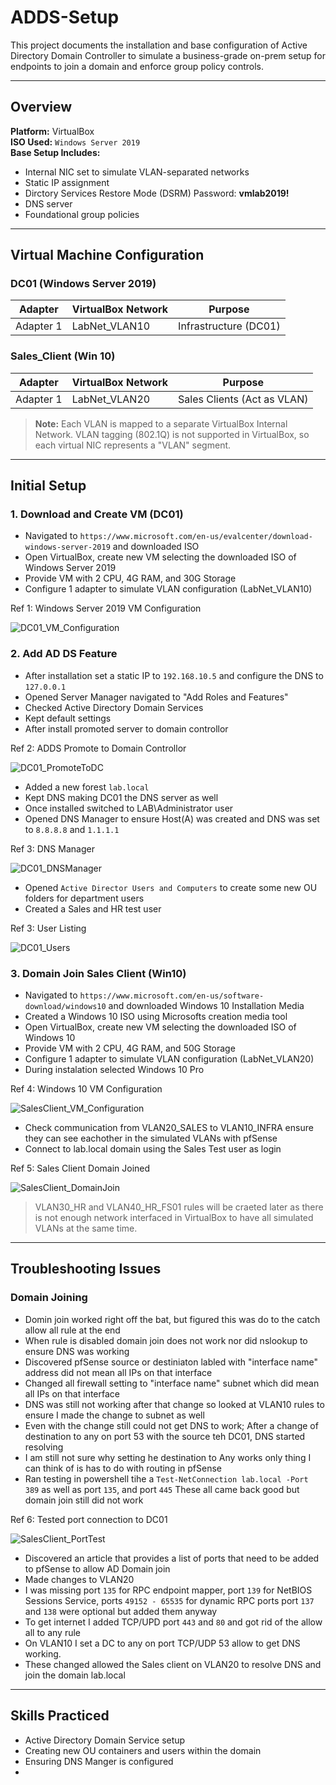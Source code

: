 # ADDS-Setup

This project documents the installation and base configuration of Active Directory Domain Controller to simulate a business-grade on-prem setup for endpoints to join a domain and enforce group policy controls.

---

## Overview
**Platform:** VirtualBox  
**ISO Used:** `Windows Server 2019`  
**Base Setup Includes:**
- Internal NIC set to simulate VLAN-separated networks
- Static IP assignment
- Dirctory Services Restore Mode (DSRM) Password: **vmlab2019!**
- DNS server
- Foundational group policies

---

## Virtual Machine Configuration  

### DC01 (Windows Server 2019)
|  Adapter  | VirtualBox Network  | Purpose           |
|-----------|---------------------|-------------------|
| Adapter 1 | LabNet_VLAN10   | Infrastructure (DC01) |

### Sales_Client (Win 10)
|  Adapter  | VirtualBox Network  | Purpose           |
|-----------|---------------------|-------------------|
| Adapter 1 | LabNet_VLAN20   | Sales Clients (Act as VLAN) |

> **Note:** Each VLAN is mapped to a separate VirtualBox Internal Network. VLAN tagging (802.1Q) is not supported in VirtualBox, so each virtual NIC represents a "VLAN" segment.

---

## Initial Setup

### 1. Download and Create VM (DC01)
 - Navigated to `https://www.microsoft.com/en-us/evalcenter/download-windows-server-2019` and downloaded ISO
 - Open VirtualBox, create new VM selecting the downloaded ISO of Windows Server 2019
 - Provide VM with 2 CPU, 4G RAM, and 30G Storage
 - Configure 1 adapter to simulate VLAN configuration (LabNet_VLAN10)

Ref 1: Windows Server 2019 VM Configuration

![DC01_VM_Configuration](https://github.com/user-attachments/assets/d42e1ba6-36cf-4783-afa5-f31c794c609c)

### 2. Add AD DS Feature
 - After installation set a static IP to `192.168.10.5` and configure the DNS to `127.0.0.1`
 - Opened Server Manager navigated to "Add Roles and Features"
 - Checked Active Directory Domain Services
 - Kept default settings
 - After install promoted server to domain controllor

Ref 2: ADDS Promote to Domain Controllor

![DC01_PromoteToDC](https://github.com/user-attachments/assets/56001562-a967-47c3-9311-c44bbf0f625c)

 - Added a new forest `lab.local`
 - Kept DNS making DC01 the DNS server as well
 - Once installed switched to LAB\Administrator user
 - Opened DNS Manager to ensure Host(A) was created and DNS was set to `8.8.8.8` and `1.1.1.1`

Ref 3: DNS Manager

![DC01_DNSManager](https://github.com/user-attachments/assets/6abe636c-e106-4f5d-9bb1-7aa7366a634b)

 - Opened `Active Director Users and Computers` to create some new OU folders for department users
 - Created a Sales and HR test user

Ref 3: User Listing

![DC01_Users](https://github.com/user-attachments/assets/99be2487-f96b-47f1-aad6-dab0f0c68278)

### 3. Domain Join Sales Client (Win10)
 - Navigated to `https://www.microsoft.com/en-us/software-download/windows10` and downloaded Windows 10 Installation Media
 - Created a Windows 10 ISO using Microsofts creation media tool
 - Open VirtualBox, create new VM selecting the downloaded ISO of Windows 10
 - Provide VM with 2 CPU, 4G RAM, and 50G Storage
 - Configure 1 adapter to simulate VLAN configuration (LabNet_VLAN20)
 - During instalation selected Windows 10 Pro

Ref 4: Windows 10 VM Configuration

![SalesClient_VM_Configuration](https://github.com/user-attachments/assets/cb9e3cff-6162-431b-8233-fbd0b0cd15f9)

- Check communication from VLAN20_SALES to VLAN10_INFRA ensure they can see eachother in the simulated VLANs with pfSense
- Connect to lab.local domain using the Sales Test user as login

Ref 5: Sales Client Domain Joined

![SalesClient_DomainJoin](https://github.com/user-attachments/assets/a9361b8c-d495-4f32-b953-20e53c124846)

> VLAN30_HR and VLAN40_HR_FS01 rules will be craeted later as there is not enough network interfaced in VirtualBox to have all simulated VLANs at the same time.

---

## Troubleshooting Issues

### Domain Joining
 - Domin join worked right off the bat, but figured this was do to the catch allow all rule at the end
 - When rule is disabled domain join does not work nor did nslookup to ensure DNS was working
 - Discovered pfSense source or destiniaton labled with "interface name" address did not mean all IPs on that interface
 - Changed all firewall setting to "interface name" subnet which did mean all IPs on that interface
 - DNS was still not working after that change so looked at VLAN10 rules to ensure I made the change to subnet as well
 - Even with the change still could not get DNS to work; After a change of destination to any on port 53 with the source teh DC01, DNS started resolving
 - I am still not sure why setting he destination to Any works only thing I can think of is has to do with routing in pfSense
 - Ran testing in powershell tihe a `Test-NetConnection lab.local -Port 389` as well as port `135`, and port `445` These all came back good but domain join still did not work

Ref 6: Tested port connection to DC01

![SalesClient_PortTest](https://github.com/user-attachments/assets/5fc18da7-e9b1-40fe-ae12-85ee914d9128)
 
 - Discovered an article that provides a list of ports that need to be added to pfSense to allow AD Domain join
 - Made changes to VLAN20
 - I was missing port `135` for RPC endpoint mapper, port `139` for NetBIOS Sessions Service, ports  `49152 - 65535` for dynamic RPC ports port `137` and `138` were optional but added them anyway
 - To get internet I added TCP/UPD port `443` and `80` and got rid of the allow all to any rule
 - On VLAN10 I set a DC to any on port TCP/UDP 53 allow to get DNS working.
 - These changed allowed the Sales client on VLAN20 to resolve DNS and join the domain lab.local

---

##  Skills Practiced

- Active Directory Domain Service setup
- Creating new OU containers and users within the domain
- Ensuring DNS Manger is configured
- 
